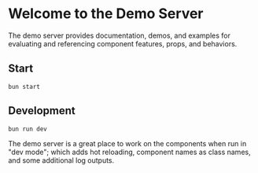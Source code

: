 # Welcome to the Demo Server

The demo server provides documentation, demos, and examples for evaluating and referencing component features, props, and behaviors.

## Start

`bun start`

## Development

`bun run dev`

The demo server is a great place to work on the components when run in "dev mode"; which adds hot reloading, component names as class names, and some additional log outputs.
